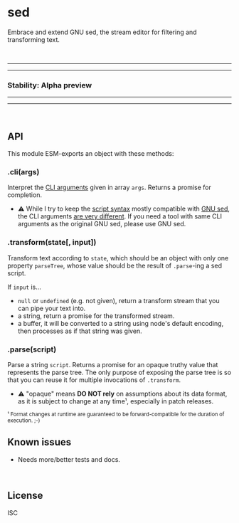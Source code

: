 ﻿
<!--#echo json="package.json" key="name" underline="=" -->
sed
===
<!--/#echo -->

<!--#echo json="package.json" key="description" -->
Embrace and extend GNU sed, the stream editor for filtering and transforming
text.
<!--/#echo -->


&nbsp;

-----
-----
### Stability: Alpha preview
-----
-----



&nbsp;

API
---

This module ESM-exports an object with these methods:

### .cli(args)

Interpret the [CLI arguments](docs/cli/) given in array `args`.
Returns a promise for completion.

* __⚠__ While I try to keep the [script syntax](docs/script_syntax/)
  mostly compatible with [GNU sed](https://www.gnu.org/software/sed/),
  the CLI arguments [are very different](docs/cli/).
  If you need a tool with same CLI arguments as the original GNU sed,
  please use GNU sed.



### .transform(state[, input])

Transform text according to `state`, which should be an object with only
one property `parseTree`, whose value should be the result of `.parse`-ing
a sed script.

If `input` is…

* `null` or `undefined` (e.g. not given), return a transform stream that
  you can pipe your text into.
* a string, return a promise for the transformed stream.
* a buffer, it will be converted to a string using node's default encoding,
  then processes as if that string was given.



### .parse(script)

Parse a string `script`.
Returns a promise for an opaque truthy value that represents the parse tree.
The only purpose of exposing the parse tree is so that you can reuse it
for multiple invocations of `.transform`.

* __⚠__ "opaque" means __DO NOT rely__ on assumptions about its data format,
  as it is subject to change at any time¹, especially in patch releases.

<small>
¹ Format changes at runtime are guaranteed to be forward-compatible for
  the duration of execution. ;-)
</small>








<!--#toc stop="scan" -->



Known issues
------------

* Needs more/better tests and docs.




&nbsp;


License
-------
<!--#echo json="package.json" key=".license" -->
ISC
<!--/#echo -->
